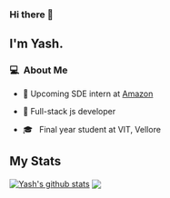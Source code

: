 ### Hi there 👋

## I'm Yash.


### 💻 &nbsp;About Me 

- 💼 Upcoming SDE intern at [Amazon](http://amazon.in/)

- 🔨 Full-stack js developer

- 🎓 &nbsp; Final year student at VIT, Vellore
 

## My Stats
<a href="https://github.com/singhalyash8080/github-readme-stats"><img align="center" src="https://github-readme-stats.vercel.app/api?username=singhalyash8080&show_icons=true&include_all_commits=true&theme=buefy&hide_border=true" alt="Yash's github stats" /></a> <a href="https://github.com/singhalyash8080/github-readme-stats"><img align="center" src="https://github-readme-stats.vercel.app/api/top-langs/?username=singhalyash8080&layout=compact&theme=buefy&hide_border=true" /></a>


